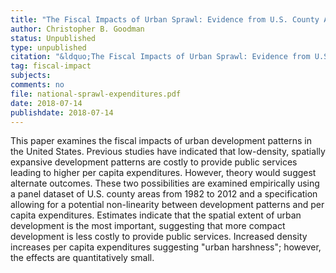 ```yaml
---
title: "The Fiscal Impacts of Urban Sprawl: Evidence from U.S. County Areas"
author: Christopher B. Goodman
status: Unpublished
type: unpublished
citation: "&ldquo;The Fiscal Impacts of Urban Sprawl: Evidence from U.S. County Areas.&rdquo;"
tag: fiscal-impact
subjects:
comments: no
file: national-sprawl-expenditures.pdf
date: 2018-07-14
publishdate: 2018-07-14
---
```


This paper examines the fiscal impacts of urban development patterns in the United States. Previous studies have indicated that low-density, spatially expansive development patterns are costly to provide public services leading to higher per capita expenditures. However, theory would suggest alternate outcomes. These two possibilities are examined empirically using a panel dataset of U.S. county areas from 1982 to 2012 and a specification allowing for a potential non-linearity between development patterns and per capita expenditures. Estimates indicate that the spatial extent of urban development is the most important, suggesting that more compact development is less costly to provide public services. Increased density increases per capita expenditures suggesting "urban harshness"; however, the effects are quantitatively small.
